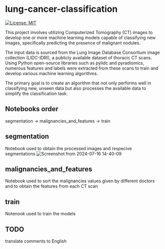 # lung-cancer-classification
[![License: MIT](https://img.shields.io/badge/License-MIT-yellow.svg)](https://opensource.org/licenses/MIT) 


This project involves utilizing Computerized Tomography (CT) images to develop one or more machine learning models capable of classifying new images, specifically predicting the presence of malignant nodules.

The input data is sourced from the Lung Image Database Consortium image collection (LIDC-IDRI), a publicly available dataset of thoracic CT scans. Using Python open-source libraries such as pylidc and pyradiomics, numerous features and labels were extracted from these scans to train and develop various machine learning algorithms.

The primary goal is to create an algorithm that not only performs well in classifying new, unseen data but also processes the available data to simplify the classification task.

## Notebooks order
segmentation -> malignancies_and_features -> train

## segmentation
Notebook used to obtain the processed images and respecive segmentations
![Screenshot from 2024-07-16 14-40-09](https://github.com/user-attachments/assets/b46be6f9-09c0-4674-82c5-8c2526894dc7)

## malignancies_and_features
Notebook used to sort the malignancies values given by different doctors and to obtain the features from each CT scan


## train
Notenook used to train the models


## TODO 
translate comments to English
